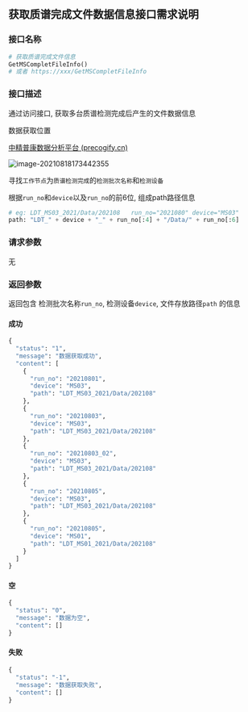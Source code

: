## 获取质谱完成文件数据信息接口需求说明

### 接口名称

```python
# 获取质谱完成文件信息
GetMSCompletFileInfo()
# 或者 https://xxx/GetMSCompletFileInfo
```



### 接口描述

通过访问接口, 获取多台质谱检测完成后产生的文件数据信息

数据获取位置

[中精普康数据分析平台 (precogify.cn)](https://precogify.cn/zjap/enter)

![image-20210818173442355](C:\Users\cuite\AppData\Roaming\Typora\typora-user-images\image-20210818173442355.png)

寻找``工作节点``为``质谱检测完成``的``检测批次名称``和``检测设备``

根据``run_no``和``device``以及``run_no``的前6位, 组成path路径信息

```python
# eg: LDT_MS03_2021/Data/202108   run_no="2021080" device="MS03"
path: "LDT_" + device + "_" + run_no[:4] + "/Data/" + run_no[:6]
```



### 请求参数

无



### 返回参数

返回包含 检测批次名称``run_no``, 检测设备``device``, 文件存放路径``path`` 的信息

#### 成功

```python
{
  "status": "1",
  "message": "数据获取成功",
  "content": [
    {
      "run_no": "20210801",
      "device": "MS03",
      "path": "LDT_MS03_2021/Data/202108"
    },
    {
      "run_no": "20210803",
      "device": "MS03",
      "path": "LDT_MS03_2021/Data/202108"
    },
    {
      "run_no": "20210803_02",
      "device": "MS03",
      "path": "LDT_MS03_2021/Data/202108"
    },
    {
      "run_no": "20210805",
      "device": "MS03",
      "path": "LDT_MS03_2021/Data/202108"
    },
    {
      "run_no": "20210805",
      "device": "MS01",
      "path": "LDT_MS01_2021/Data/202108"
    }
  ]
}
```

#### 空

```python
{
  "status": "0",
  "message": "数据为空",
  "content": []
}
```

#### 失败

```python
{
  "status": "-1",
  "message": "数据获取失败",
  "content": []
}
```



